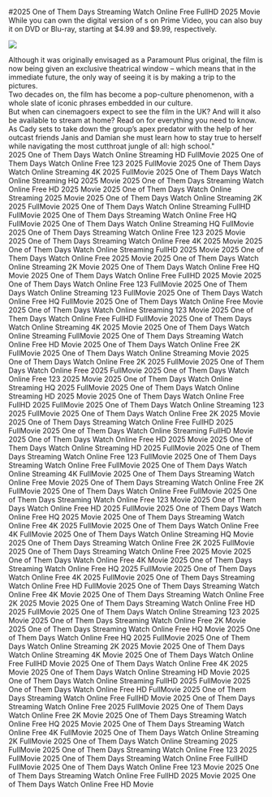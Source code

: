 #2025 One of Them Days Streaming Watch Online Free FullHD 2025 Movie  
While you can own the digital version of s on Prime Video, you can also buy it on DVD or Blu-ray, starting at $4.99 and $9.99, respectively.  
  
[![](https://i.imgur.com/qSNzIqt.png)](https://movie.rssnews.media/InqlIXS.php)  
  
Although it was originally envisaged as a Paramount Plus original, the film is now being given an exclusive theatrical window – which means that in the immediate future, the only way of seeing it is by making a trip to the pictures.  
Two decades on, the film has become a pop-culture phenomenon, with a whole slate of iconic phrases embedded in our culture.  
But when can cinemagoers expect to see the film in the UK? And will it also be available to stream at home? Read on for everything you need to know.  
As Cady sets to take down the group’s apex predator with the help of her outcast friends Janis and Damian she must learn how to stay true to herself while navigating the most cutthroat jungle of all: high school."  
2025 One of Them Days Watch Online Streaming HD FullMovie
2025 One of Them Days Watch Online Free 123 2025 FullMovie
2025 One of Them Days Watch Online Streaming 4K 2025 FullMovie
2025 One of Them Days Watch Online Streaming HQ 2025 Movie
2025 One of Them Days Streaming Watch Online Free HD 2025 Movie
2025 One of Them Days Watch Online Streaming 2025 Movie
2025 One of Them Days Watch Online Streaming 2K 2025 FullMovie
2025 One of Them Days Watch Online Streaming FullHD FullMovie
2025 One of Them Days Streaming Watch Online Free HQ FullMovie
2025 One of Them Days Watch Online Streaming HQ FullMovie
2025 One of Them Days Streaming Watch Online Free 123 2025 Movie
2025 One of Them Days Streaming Watch Online Free 4K 2025 Movie
2025 One of Them Days Watch Online Streaming FullHD 2025 Movie
2025 One of Them Days Watch Online Free 2025 Movie
2025 One of Them Days Watch Online Streaming 2K Movie
2025 One of Them Days Watch Online Free HQ Movie
2025 One of Them Days Watch Online Free FullHD 2025 Movie
2025 One of Them Days Watch Online Free 123 FullMovie
2025 One of Them Days Watch Online Streaming 123 FullMovie
2025 One of Them Days Watch Online Free HQ FullMovie
2025 One of Them Days Watch Online Free Movie
2025 One of Them Days Watch Online Streaming 123 Movie
2025 One of Them Days Watch Online Free FullHD FullMovie
2025 One of Them Days Watch Online Streaming 4K 2025 Movie
2025 One of Them Days Watch Online Streaming FullMovie
2025 One of Them Days Streaming Watch Online Free HD Movie
2025 One of Them Days Watch Online Free 2K FullMovie
2025 One of Them Days Watch Online Streaming Movie
2025 One of Them Days Watch Online Free 2K 2025 FullMovie
2025 One of Them Days Watch Online Free 2025 FullMovie
2025 One of Them Days Watch Online Free 123 2025 Movie
2025 One of Them Days Watch Online Streaming HQ 2025 FullMovie
2025 One of Them Days Watch Online Streaming HD 2025 Movie
2025 One of Them Days Watch Online Free FullHD 2025 FullMovie
2025 One of Them Days Watch Online Streaming 123 2025 FullMovie
2025 One of Them Days Watch Online Free 2K 2025 Movie
2025 One of Them Days Streaming Watch Online Free FullHD 2025 FullMovie
2025 One of Them Days Watch Online Streaming FullHD Movie
2025 One of Them Days Watch Online Free HD 2025 Movie
2025 One of Them Days Watch Online Streaming HD 2025 FullMovie
2025 One of Them Days Streaming Watch Online Free 123 FullMovie
2025 One of Them Days Streaming Watch Online Free FullMovie
2025 One of Them Days Watch Online Streaming 4K FullMovie
2025 One of Them Days Streaming Watch Online Free Movie
2025 One of Them Days Streaming Watch Online Free 2K FullMovie
2025 One of Them Days Watch Online Free FullMovie
2025 One of Them Days Streaming Watch Online Free 123 Movie
2025 One of Them Days Watch Online Free HD 2025 FullMovie
2025 One of Them Days Watch Online Free HQ 2025 Movie
2025 One of Them Days Streaming Watch Online Free 4K 2025 FullMovie
2025 One of Them Days Watch Online Free 4K FullMovie
2025 One of Them Days Watch Online Streaming HQ Movie
2025 One of Them Days Streaming Watch Online Free 2K 2025 FullMovie
2025 One of Them Days Streaming Watch Online Free 2025 Movie
2025 One of Them Days Watch Online Free 4K Movie
2025 One of Them Days Streaming Watch Online Free HQ 2025 FullMovie
2025 One of Them Days Watch Online Free 4K 2025 FullMovie
2025 One of Them Days Streaming Watch Online Free HD FullMovie
2025 One of Them Days Streaming Watch Online Free 4K Movie
2025 One of Them Days Streaming Watch Online Free 2K 2025 Movie
2025 One of Them Days Streaming Watch Online Free HD 2025 FullMovie
2025 One of Them Days Watch Online Streaming 123 2025 Movie
2025 One of Them Days Streaming Watch Online Free 2K Movie
2025 One of Them Days Streaming Watch Online Free HQ Movie
2025 One of Them Days Watch Online Free HQ 2025 FullMovie
2025 One of Them Days Watch Online Streaming 2K 2025 Movie
2025 One of Them Days Watch Online Streaming 4K Movie
2025 One of Them Days Watch Online Free FullHD Movie
2025 One of Them Days Watch Online Free 4K 2025 Movie
2025 One of Them Days Watch Online Streaming HD Movie
2025 One of Them Days Watch Online Streaming FullHD 2025 FullMovie
2025 One of Them Days Watch Online Free HD FullMovie
2025 One of Them Days Streaming Watch Online Free FullHD Movie
2025 One of Them Days Streaming Watch Online Free 2025 FullMovie
2025 One of Them Days Watch Online Free 2K Movie
2025 One of Them Days Streaming Watch Online Free HQ 2025 Movie
2025 One of Them Days Streaming Watch Online Free 4K FullMovie
2025 One of Them Days Watch Online Streaming 2K FullMovie
2025 One of Them Days Watch Online Streaming 2025 FullMovie
2025 One of Them Days Streaming Watch Online Free 123 2025 FullMovie
2025 One of Them Days Streaming Watch Online Free FullHD FullMovie
2025 One of Them Days Watch Online Free 123 Movie
2025 One of Them Days Streaming Watch Online Free FullHD 2025 Movie
2025 One of Them Days Watch Online Free HD Movie